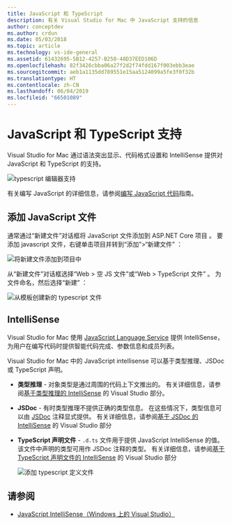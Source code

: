 ```yaml
---
title: JavaScript 和 TypeScript
description: 有关 Visual Studio for Mac 中 JavaScript 支持的信息
author: conceptdev
ms.author: crdun
ms.date: 05/03/2018
ms.topic: article
ms.technology: vs-ide-general
ms.assetid: 61432695-5B12-4257-B250-48D37EED106D
ms.openlocfilehash: 82f3426cbba06a27f2d2f74fdd167f003ebb3eae
ms.sourcegitcommit: aeb1a1135dd789551e15aa5124099a5fe3f0f32b
ms.translationtype: HT
ms.contentlocale: zh-CN
ms.lasthandoff: 06/04/2019
ms.locfileid: "66501089"
---
```

# <a name="javascript-and-typescript-support"></a>JavaScript 和 TypeScript 支持

Visual Studio for Mac 通过语法突出显示、代码格式设置和 IntelliSense 提供对 JavaScript 和 TypeScript 的支持。

![typescript 编辑器支持](https://msdnshared.blob.core.windows.net/media/2018/03/TypeScript-editor.gif)

有关编写 JavaScript 的详细信息，请参阅[编写 JavaScript 代码](/scripting/javascript/writing-javascript-code)指南。

## <a name="adding-a-javascript-file"></a>添加 JavaScript 文件

通常通过“新建文件”对话框将 JavaScript 文件添加到 ASP.NET Core 项目  。 要添加 javascript 文件，右键单击项目并转到“添加”>“新建文件”  ：

![将新建文件添加到项目中](media/javascript-image1.png)

从“新建文件”对话框选择“Web > 空 JS 文件”或“Web > TypeScript 文件”    。 为文件命名，然后选择“新建”  ：

![从模板创建新的 typescript 文件](media/javascript-image2.png)

## <a name="intellisense"></a>IntelliSense

Visual Studio for Mac 使用 [JavaScript Language Service](/visualstudio/ide/javascript-intellisense) 提供 IntelliSense，为用户在编写代码时提供智能代码完成、参数信息和成员列表。

Visual Studio for Mac 中的 JavaScript intellisense 可以基于类型推理、JSDoc 或 TypeScript 声明。

- **类型推理** - 对象类型是通过周围的代码上下文推出的。 有关详细信息，请参阅[基于类型推理的 IntelliSense](/visualstudio/ide/javascript-intellisense#intellisense-based-on-type-inference) 的 Visual Studio 部分。
- **JSDoc** - 有时类型推理不提供正确的类型信息。 在这些情况下，类型信息可以由 [JSDoc](https://jsdoc.app/about-getting-started.html) 注释显式提供。 有关详细信息，请参阅[基于 JSDoc 的 IntelliSense](/visualstudio/ide/javascript-intellisense#intellisense-based-on-jsdoc) 的 Visual Studio 部分
- **TypeScript 声明文件** - `.d.ts` 文件用于提供 JavaScript IntelliSense 的值。 该文件中声明的类型可用作 JSDoc 注释的类型。 有关详细信息，请参阅[基于 TypeScript 声明文件的 IntelliSense](/visualstudio/ide/javascript-intellisense#intellisense-based-on-typescript-declaration-files) 的 Visual Studio 部分

    ![添加 typescript 定义文件](media/javascript-image3.png)

## <a name="see-also"></a>请参阅

- [JavaScript IntelliSense（Windows 上的 Visual Studio）](/visualstudio/ide/javascript-intellisense)
